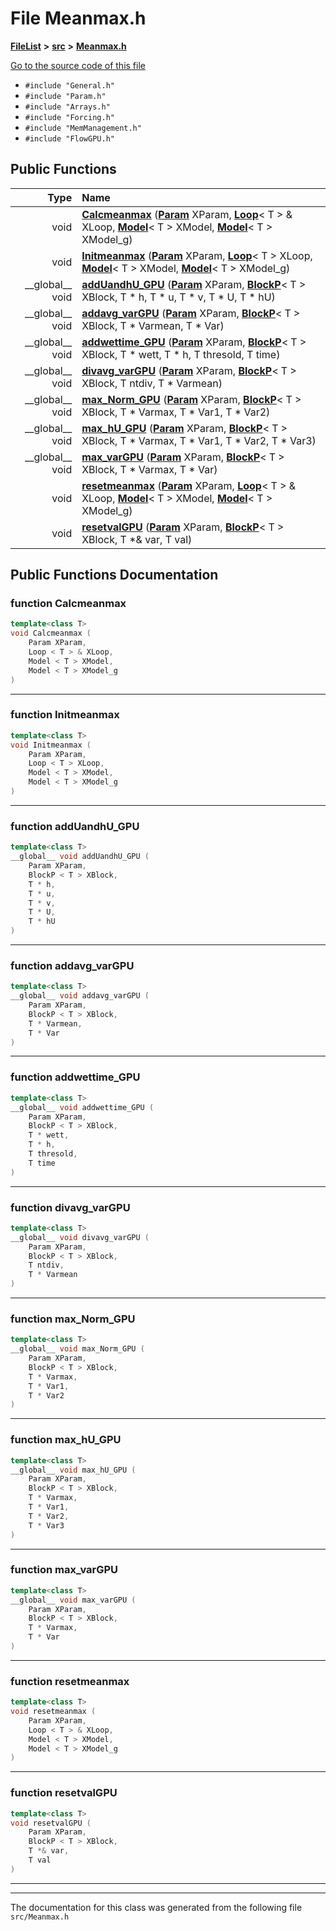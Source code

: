 

# File Meanmax.h



[**FileList**](files.md) **>** [**src**](dir_68267d1309a1af8e8297ef4c3efbcdba.md) **>** [**Meanmax.h**](Meanmax_8h.md)

[Go to the source code of this file](Meanmax_8h_source.md)



* `#include "General.h"`
* `#include "Param.h"`
* `#include "Arrays.h"`
* `#include "Forcing.h"`
* `#include "MemManagement.h"`
* `#include "FlowGPU.h"`





































## Public Functions

| Type | Name |
| ---: | :--- |
|  void | [**Calcmeanmax**](#function-calcmeanmax) ([**Param**](classParam.md) XParam, [**Loop**](structLoop.md)&lt; T &gt; & XLoop, [**Model**](structModel.md)&lt; T &gt; XModel, [**Model**](structModel.md)&lt; T &gt; XModel\_g) <br> |
|  void | [**Initmeanmax**](#function-initmeanmax) ([**Param**](classParam.md) XParam, [**Loop**](structLoop.md)&lt; T &gt; XLoop, [**Model**](structModel.md)&lt; T &gt; XModel, [**Model**](structModel.md)&lt; T &gt; XModel\_g) <br> |
|  \_\_global\_\_ void | [**addUandhU\_GPU**](#function-adduandhu_gpu) ([**Param**](classParam.md) XParam, [**BlockP**](structBlockP.md)&lt; T &gt; XBlock, T \* h, T \* u, T \* v, T \* U, T \* hU) <br> |
|  \_\_global\_\_ void | [**addavg\_varGPU**](#function-addavg_vargpu) ([**Param**](classParam.md) XParam, [**BlockP**](structBlockP.md)&lt; T &gt; XBlock, T \* Varmean, T \* Var) <br> |
|  \_\_global\_\_ void | [**addwettime\_GPU**](#function-addwettime_gpu) ([**Param**](classParam.md) XParam, [**BlockP**](structBlockP.md)&lt; T &gt; XBlock, T \* wett, T \* h, T thresold, T time) <br> |
|  \_\_global\_\_ void | [**divavg\_varGPU**](#function-divavg_vargpu) ([**Param**](classParam.md) XParam, [**BlockP**](structBlockP.md)&lt; T &gt; XBlock, T ntdiv, T \* Varmean) <br> |
|  \_\_global\_\_ void | [**max\_Norm\_GPU**](#function-max_norm_gpu) ([**Param**](classParam.md) XParam, [**BlockP**](structBlockP.md)&lt; T &gt; XBlock, T \* Varmax, T \* Var1, T \* Var2) <br> |
|  \_\_global\_\_ void | [**max\_hU\_GPU**](#function-max_hu_gpu) ([**Param**](classParam.md) XParam, [**BlockP**](structBlockP.md)&lt; T &gt; XBlock, T \* Varmax, T \* Var1, T \* Var2, T \* Var3) <br> |
|  \_\_global\_\_ void | [**max\_varGPU**](#function-max_vargpu) ([**Param**](classParam.md) XParam, [**BlockP**](structBlockP.md)&lt; T &gt; XBlock, T \* Varmax, T \* Var) <br> |
|  void | [**resetmeanmax**](#function-resetmeanmax) ([**Param**](classParam.md) XParam, [**Loop**](structLoop.md)&lt; T &gt; & XLoop, [**Model**](structModel.md)&lt; T &gt; XModel, [**Model**](structModel.md)&lt; T &gt; XModel\_g) <br> |
|  void | [**resetvalGPU**](#function-resetvalgpu) ([**Param**](classParam.md) XParam, [**BlockP**](structBlockP.md)&lt; T &gt; XBlock, T \*& var, T val) <br> |




























## Public Functions Documentation




### function Calcmeanmax 

```C++
template<class T>
void Calcmeanmax (
    Param XParam,
    Loop < T > & XLoop,
    Model < T > XModel,
    Model < T > XModel_g
) 
```




<hr>



### function Initmeanmax 

```C++
template<class T>
void Initmeanmax (
    Param XParam,
    Loop < T > XLoop,
    Model < T > XModel,
    Model < T > XModel_g
) 
```




<hr>



### function addUandhU\_GPU 

```C++
template<class T>
__global__ void addUandhU_GPU (
    Param XParam,
    BlockP < T > XBlock,
    T * h,
    T * u,
    T * v,
    T * U,
    T * hU
) 
```




<hr>



### function addavg\_varGPU 

```C++
template<class T>
__global__ void addavg_varGPU (
    Param XParam,
    BlockP < T > XBlock,
    T * Varmean,
    T * Var
) 
```




<hr>



### function addwettime\_GPU 

```C++
template<class T>
__global__ void addwettime_GPU (
    Param XParam,
    BlockP < T > XBlock,
    T * wett,
    T * h,
    T thresold,
    T time
) 
```




<hr>



### function divavg\_varGPU 

```C++
template<class T>
__global__ void divavg_varGPU (
    Param XParam,
    BlockP < T > XBlock,
    T ntdiv,
    T * Varmean
) 
```




<hr>



### function max\_Norm\_GPU 

```C++
template<class T>
__global__ void max_Norm_GPU (
    Param XParam,
    BlockP < T > XBlock,
    T * Varmax,
    T * Var1,
    T * Var2
) 
```




<hr>



### function max\_hU\_GPU 

```C++
template<class T>
__global__ void max_hU_GPU (
    Param XParam,
    BlockP < T > XBlock,
    T * Varmax,
    T * Var1,
    T * Var2,
    T * Var3
) 
```




<hr>



### function max\_varGPU 

```C++
template<class T>
__global__ void max_varGPU (
    Param XParam,
    BlockP < T > XBlock,
    T * Varmax,
    T * Var
) 
```




<hr>



### function resetmeanmax 

```C++
template<class T>
void resetmeanmax (
    Param XParam,
    Loop < T > & XLoop,
    Model < T > XModel,
    Model < T > XModel_g
) 
```




<hr>



### function resetvalGPU 

```C++
template<class T>
void resetvalGPU (
    Param XParam,
    BlockP < T > XBlock,
    T *& var,
    T val
) 
```




<hr>

------------------------------
The documentation for this class was generated from the following file `src/Meanmax.h`

